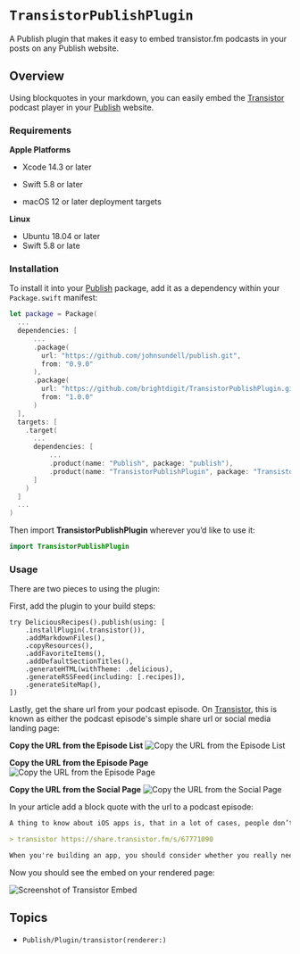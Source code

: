 # ``TransistorPublishPlugin``

A Publish plugin that makes it easy to embed transistor.fm podcasts in your posts on any Publish website.

## Overview

Using blockquotes in your markdown, you can easily embed the [Transistor](https://transistor.fm/?via=publish-plugin) podcast player in your [Publish](https://github.com/johnsundell/publish) website.

### Requirements 

**Apple Platforms**

- Xcode 14.3 or later
- Swift 5.8 or later

- macOS 12 or later deployment targets

**Linux**

- Ubuntu 18.04 or later
- Swift 5.8 or late

### Installation

To install it into your [Publish](https://github.com/johnsundell/publish) package, add it as a dependency within your `Package.swift` manifest:

```swift
let package = Package(
  ...
  dependencies: [
      ...
      .package(
        url: "https://github.com/johnsundell/publish.git", 
        from: "0.9.0"
      ),
      .package(
        url: "https://github.com/brightdigit/TransistorPublishPlugin.git",
        from: "1.0.0"
      )
  ],
  targets: [
    .target(
      ...
      dependencies: [
          ...
          .product(name: "Publish", package: "publish"),
          .product(name: "TransistorPublishPlugin", package: "TransistorPublishPlugin"),
      ]
    )
  ]
  ...
)
```

Then import **TransistorPublishPlugin** wherever you’d like to use it:

```swift
import TransistorPublishPlugin
```

### Usage

There are two pieces to using the plugin:

First, add the plugin to your build steps:

```
try DeliciousRecipes().publish(using: [
    .installPlugin(.transistor()),
    .addMarkdownFiles(),
    .copyResources(),
    .addFavoriteItems(),
    .addDefaultSectionTitles(),
    .generateHTML(withTheme: .delicious),
    .generateRSSFeed(including: [.recipes]),
    .generateSiteMap(),
])
```

Lastly, get the share url from your podcast episode. On [Transistor](https://transistor.fm/?via=publish-plugin), this is known as either the podcast episode's simple share url or social media landing page:

**Copy the URL from the Episode List**
![Copy the URL from the Episode List](CopyFromEpisodeList.gif)

**Copy the URL from the Episode Page**
![Copy the URL from the Episode Page](CopyFromEpisodePage.gif)

**Copy the URL from the Social Page**
![Copy the URL from the Social Page](CopyFromEpisodeShare.gif)

In your article add a block quote with the url to a podcast episode:

```markdown
A thing to know about iOS apps is, that in a lot of cases, people don’t need the cloud to store their data. It can just be stored on their phone.

> transistor https://share.transistor.fm/s/67771090

When you're building an app, you should consider whether you really need something stored in the cloud. **In the end, you could save a lot of time and money, if everything can be saved as a file, keep the data on the phone, and maybe only back that data up into cloud storage.**
```

Now you should see the embed on your rendered page:

![Screenshot of Transistor Embed](web-screenshot.jpg)

## Topics

* ``Publish/Plugin/transistor(renderer:)``
